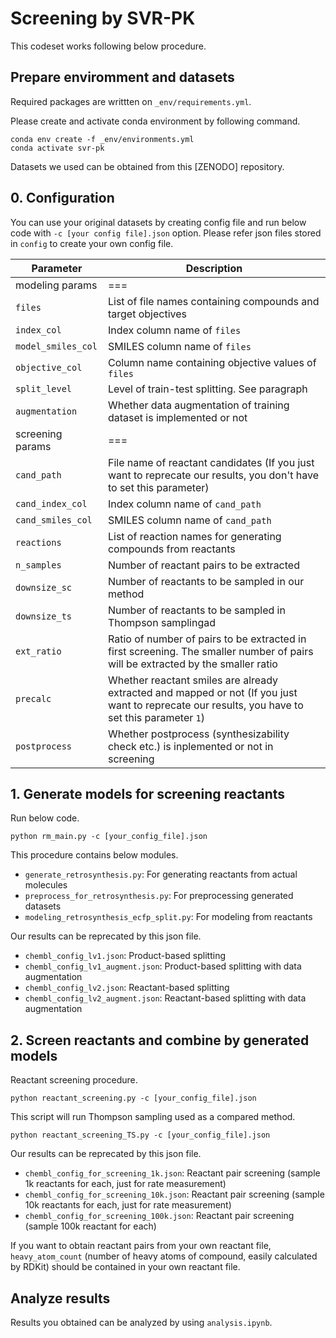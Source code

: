 # Screening by SVR-PK

This codeset works following below procedure.

## Prepare enviromment and datasets

Required packages are writtten on <code>_env/requirements.yml</code>.

Please create and activate conda environment by following command.

<p>
<code>conda env create -f _env/environments.yml</code><br>
<code>conda activate svr-pk</code><br>
</p>

Datasets we used can be obtained from this [ZENODO] repository.

## 0. Configuration
You can use your original datasets by creating config file and run below code with <code>-c [your config file].json</code> option. Please refer json files stored in <code>config</code> to create your own config file. 

|Parameter|Description|
|----|----|
|modeling params| === |
|<code>files</code>|List of file names containing compounds and target objectives|
|<code>index_col</code>|Index column name of <code>files</code>|
|<code>model_smiles_col</code>|SMILES column name of <code>files</code>|
|<code>objective_col</code>|Column name containing objective values of <code>files</code>|
|<code>split_level</code>|Level of train-test splitting. See paragraph|
|<code>augmentation</code>|Whether data augmentation of training dataset is implemented or not|
|screening params| === |
|<code>cand_path</code>|File name of reactant candidates (If you just want to reprecate our results, you don't have to set this parameter)|
|<code>cand_index_col</code>|Index column name of <code>cand_path</code>|
|<code>cand_smiles_col</code>|SMILES column name of <code>cand_path</code>|
|<code>reactions</code>|List of reaction names for generating compounds from reactants|
|<code>n_samples</code>|Number of reactant pairs to be extracted|
|<code>downsize_sc</code>|Number of reactants to be sampled in our method|
|<code>downsize_ts</code>|Number of reactants to be sampled in Thompson samplingad|
|<code>ext_ratio</code>|Ratio of number of pairs to be extracted in first screening. The smaller number of pairs will be extracted by the smaller ratio|
|<code>precalc</code>|Whether reactant smiles are already extracted and mapped or not (If you just want to reprecate our results, you have to set this parameter <code>1</code>)|
|<code>postprocess</code>|Whether postprocess (synthesizability check etc.) is inplemented or not in screening|

## 1. Generate models for screening reactants

Run below code.
<p><code>python rm_main.py -c [your_config_file].json</code></p>
This procedure contains below modules.

* <code>generate_retrosynthesis.py</code>: For generating reactants from actual molecules
* <code>preprocess_for_retrosynthesis.py</code>: For preprocessing generated datasets
* <code>modeling_retrosynthesis_ecfp_split.py</code>: For modeling from reactants

Our results can be reprecated by this json file.

* <code>chembl_config_lv1.json</code>: Product-based splitting
* <code>chembl_config_lv1_augment.json</code>: Product-based splitting with data augmentation
* <code>chembl_config_lv2.json</code>: Reactant-based splitting
* <code>chembl_config_lv2_augment.json</code>: Reactant-based splitting with data augmentation

## 2. Screen reactants and combine by generated models

Reactant screening procedure. 

<p><code>python reactant_screening.py -c [your_config_file].json</code></p>

This script will run Thompson sampling used as a compared method. 

<p><code>python reactant_screening_TS.py -c [your_config_file].json</code></p>

Our results can be reprecated by this json file.

* <code>chembl_config_for_screening_1k.json</code>: Reactant pair screening (sample 1k reactants for each, just for rate measurement)
* <code>chembl_config_for_screening_10k.json</code>: Reactant pair screening (sample 10k reactants for each, just for rate measurement)
* <code>chembl_config_for_screening_100k.json</code>: Reactant pair screening (sample 100k reactant for each)

If you want to obtain reactant pairs from your own reactant file, <code>heavy_atom_count</code> (number of heavy atoms of compound, easily calculated by RDKit) should be contained in your own reactant file.

## Analyze results

Results you obtained can be analyzed by using <code>analysis.ipynb</code>.